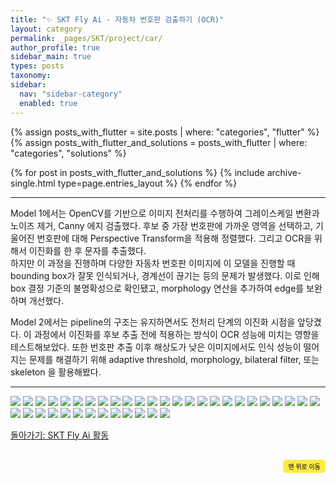 ```yaml
---
title: "✨ SKT Fly Ai - 자동차 번호판 검출하기 (OCR)"
layout: category
permalink: _pages/SKT/project/car/
author_profile: true
sidebar_main: true
types: posts
taxonomy:
sidebar:
  nav: "sidebar-category"
  enabled: true
---
```


{% assign posts_with_flutter = site.posts | where: "categories", "flutter" %}
{% assign posts_with_flutter_and_solutions = posts_with_flutter | where: "categories", "solutions" %}

{% for post in posts_with_flutter_and_solutions %}
  {% include archive-single.html type=page.entries_layout %}
{% endfor %}

---
Model 1에서는 OpenCV를 기반으로 이미지 전처리를 수행하여 그레이스케일 변환과 노이즈 제거, Canny 에지 검출했다. 
후보 중 가장 번호판에 가까운 영역을 선택하고, 기울어진 번호판에 대해 Perspective Transform을 적용해 정렬했다.
그리고 OCR을 위해서 이진화를 한 후 문자를 추출했다. <br>
하지만 이 과정을 진행하며 다양한 자동차 번호판 이미지에 이 모델을 진행할 때 bounding box가 잘못 인식되거나, 경계선이 끊기는 등의 문제가 발생했다. 이로 인해 box 결정 기준의 불명확성으로 확인됐고, morphology 연산을 추가하여 edge를 보완하며 개선했다. <br>

Model 2에서는 pipeline의 구조는 유지하면서도 전처리 단계의 이진화 시점을 앞당겼다.  이 과정에서 이진화를 후보 추출 전에 적용하는 방식이 OCR 성능에 미치는 영향을 테스트해보았다. 또한 번호판 추출 이후 해상도가 낮은 이미지에서도 인식 성능이 떨어지는 문제를 해결하기 위해 adaptive threshold, morphology, bilateral filter, 또는 skeleton 을 활용해봤다.<br>




---

<img src="https://raw.githubusercontent.com/park-hoyeon/park-hoyeon.github.io/master/_pages/SKT/image/car/슬라이드1.PNG"> 
<img src="https://raw.githubusercontent.com/park-hoyeon/park-hoyeon.github.io/master/_pages/SKT/image/car/슬라이드2.PNG">
<img src="https://raw.githubusercontent.com/park-hoyeon/park-hoyeon.github.io/master/_pages/SKT/image/car/슬라이드3.PNG"> 
<img src="https://raw.githubusercontent.com/park-hoyeon/park-hoyeon.github.io/master/_pages/SKT/image/car/슬라이드4.PNG"> 
<img src="https://raw.githubusercontent.com/park-hoyeon/park-hoyeon.github.io/master/_pages/SKT/image/car/슬라이드5.PNG"> 
<img src="https://raw.githubusercontent.com/park-hoyeon/park-hoyeon.github.io/master/_pages/SKT/image/car/슬라이드6.PNG"> 
<img src="https://raw.githubusercontent.com/park-hoyeon/park-hoyeon.github.io/master/_pages/SKT/image/car/슬라이드7.PNG"> 
<img src="https://raw.githubusercontent.com/park-hoyeon/park-hoyeon.github.io/master/_pages/SKT/image/car/슬라이드8.PNG"> 
<img src="https://raw.githubusercontent.com/park-hoyeon/park-hoyeon.github.io/master/_pages/SKT/image/car/슬라이드9.PNG"> 
<img src="https://raw.githubusercontent.com/park-hoyeon/park-hoyeon.github.io/master/_pages/SKT/image/car/슬라이드11.PNG">
<img src="https://raw.githubusercontent.com/park-hoyeon/park-hoyeon.github.io/master/_pages/SKT/image/car/슬라이드12.PNG">
<img src="https://raw.githubusercontent.com/park-hoyeon/park-hoyeon.github.io/master/_pages/SKT/image/car/슬라이드13.PNG">
<img src="https://raw.githubusercontent.com/park-hoyeon/park-hoyeon.github.io/master/_pages/SKT/image/car/슬라이드14.PNG">
<img src="https://raw.githubusercontent.com/park-hoyeon/park-hoyeon.github.io/master/_pages/SKT/image/car/슬라이드15.PNG">
<img src="https://raw.githubusercontent.com/park-hoyeon/park-hoyeon.github.io/master/_pages/SKT/image/car/슬라이드16.PNG">
<img src="https://raw.githubusercontent.com/park-hoyeon/park-hoyeon.github.io/master/_pages/SKT/image/car/슬라이드17.PNG">
<img src="https://raw.githubusercontent.com/park-hoyeon/park-hoyeon.github.io/master/_pages/SKT/image/car/슬라이드18.PNG">
<img src="https://raw.githubusercontent.com/park-hoyeon/park-hoyeon.github.io/master/_pages/SKT/image/car/슬라이드19.PNG">
<img src="https://raw.githubusercontent.com/park-hoyeon/park-hoyeon.github.io/master/_pages/SKT/image/car/슬라이드20.PNG">
<img src="https://raw.githubusercontent.com/park-hoyeon/park-hoyeon.github.io/master/_pages/SKT/image/car/슬라이드21.PNG">
<img src="https://raw.githubusercontent.com/park-hoyeon/park-hoyeon.github.io/master/_pages/SKT/image/car/슬라이드22.PNG">
<img src="https://raw.githubusercontent.com/park-hoyeon/park-hoyeon.github.io/master/_pages/SKT/image/car/슬라이드23.PNG">
<img src="https://raw.githubusercontent.com/park-hoyeon/park-hoyeon.github.io/master/_pages/SKT/image/car/슬라이드24.PNG">
<img src="https://raw.githubusercontent.com/park-hoyeon/park-hoyeon.github.io/master/_pages/SKT/image/car/슬라이드25.PNG">
<img src="https://raw.githubusercontent.com/park-hoyeon/park-hoyeon.github.io/master/_pages/SKT/image/car/슬라이드26.PNG">
<img src="https://raw.githubusercontent.com/park-hoyeon/park-hoyeon.github.io/master/_pages/SKT/image/car/슬라이드27.PNG">
<img src="https://raw.githubusercontent.com/park-hoyeon/park-hoyeon.github.io/master/_pages/SKT/image/car/슬라이드28.PNG">
<img src="https://raw.githubusercontent.com/park-hoyeon/park-hoyeon.github.io/master/_pages/SKT/image/car/슬라이드29.PNG">
<img src="https://raw.githubusercontent.com/park-hoyeon/park-hoyeon.github.io/master/_pages/SKT/image/car/슬라이드30.PNG">
<img src="https://raw.githubusercontent.com/park-hoyeon/park-hoyeon.github.io/master/_pages/SKT/image/car/슬라이드31.PNG">
<img src="https://raw.githubusercontent.com/park-hoyeon/park-hoyeon.github.io/master/_pages/SKT/image/car/슬라이드32.PNG">
<img src="https://raw.githubusercontent.com/park-hoyeon/park-hoyeon.github.io/master/_pages/SKT/image/car/슬라이드33.PNG">
<img src="https://raw.githubusercontent.com/park-hoyeon/park-hoyeon.github.io/master/_pages/SKT/image/car/슬라이드34.PNG">
<img src="https://raw.githubusercontent.com/park-hoyeon/park-hoyeon.github.io/master/_pages/SKT/image/car/슬라이드35.PNG">
<img src="https://raw.githubusercontent.com/park-hoyeon/park-hoyeon.github.io/master/_pages/SKT/image/car/슬라이드36.PNG">
<img src="https://raw.githubusercontent.com/park-hoyeon/park-hoyeon.github.io/master/_pages/SKT/image/car/슬라이드37.PNG">
<img src="https://raw.githubusercontent.com/park-hoyeon/park-hoyeon.github.io/master/_pages/SKT/image/car/슬라이드38.PNG">
<img src="https://raw.githubusercontent.com/park-hoyeon/park-hoyeon.github.io/master/_pages/SKT/image/car/슬라이드39.PNG">


[돌아가기: SKT Fly Ai 활동](https://park-hoyeon.github.io/SKT/)  


<div style="text-align: right; margin-top: 30px;">
  <button onclick="scrollToTop()" style="
    padding: 10px 15x; 
    background-color: #FFEB46; 
    color: black; 
    border: 2px solid #FFEB46; 
    border-radius: 5px; 
    cursor: pointer; 
    font-size: 10px;">
    맨 위로 이동
  </button>
</div>

<script>
  // 맨 위로 이동하는 함수
  function scrollToTop() {
    window.scrollTo({ top: 0, behavior: 'smooth' });
  }
</script>
